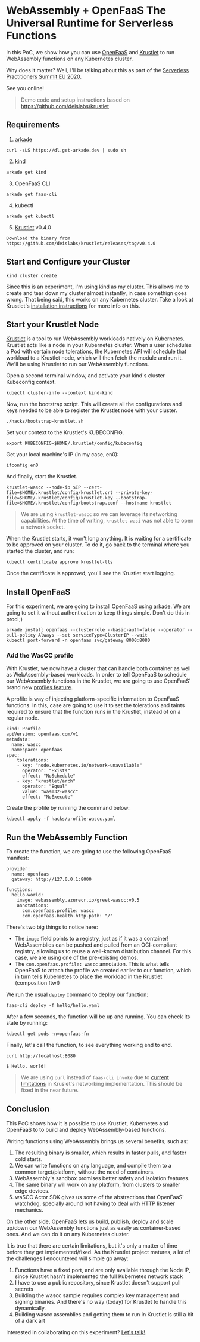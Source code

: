 # WebAssembly + OpenFaaS The Universal Runtime for Serverless Functions

In this PoC, we show how you can use [OpenFaaS](https://openfaas.com) and [Krustlet](https://github.com/deislabs/krustlet) to run WebAssembly functions on any Kubernetes cluster.

Why does it matter? Well, I'll be talking about this as part of the [Serverless Practitioners Summit EU 2020](https://spseu20.sched.com/event/aYpr/webassembly-openfaas-the-universal-runtime-for-serverless-functions-ramiro-berrelleza-okteto). 

See you online!

> Demo code and setup instructions based on https://github.com/deislabs/krustlet

## Requirements

1. [arkade](https://github.com/alexellis/arkade)
```
curl -sLS https://dl.get-arkade.dev | sudo sh
```

2. [kind](https://github.com/kubernetes-sigs/kind)
```
arkade get kind
```

3. OpenFaaS CLI
```
arkade get faas-cli
```

4. kubectl
```
arkade get kubectl
```

5. [Krustlet](https://github.com/deislabs/krustlet) v0.4.0
```
Download the binary from https://github.com/deislabs/krustlet/releases/tag/v0.4.0
```

## Start and Configure your Cluster

```
kind cluster create
```

Since this is an experiment, I'm using kind as my cluster. This allows me to create and tear down my cluster almost instantly, in case somethign goes wrong. That being said, this works on any Kubernetes cluster. Take a look at Krustlet's [installation instructions](https://github.com/deislabs/krustlet/blob/master/docs/intro/install.md) for more info on this.

## Start your Krustlet Node

[Krustlet](https://github.com/deislabs/krustlet) is a tool to run WebAssembly workloads natively on Kubernetes. Krustlet acts like a node in your Kubernetes cluster. When a user schedules a Pod with certain node tolerations, the Kubernetes API will schedule that workload to a Krustlet node, which will then fetch the module and run it. We'll be using Krustlet to run our WebAssembly functions.

Open a second terminal window, and activate your kind's cluster Kubeconfig context.

```
kubectl cluster-info --context kind-kind
```

Now, run the bootstrap script. This will create all the configurations and keys needed to be able to register the Krustlet node with your cluster.

```
./hacks/bootstrap-krustlet.sh
```

Set your context to the Krustlet's KUBECONFIG.
```
export KUBECONFIG=$HOME/.krustlet/config/kubeconfig
```

Get your local machine's IP (in my case, en0):
```
ifconfig en0
```

And finally, start the Krustlet.
```
krustlet-wascc --node-ip $IP --cert-file=$HOME/.krustlet/config/krustlet.crt --private-key-file=$HOME/.krustlet/config/krustlet.key --bootstrap-file=$HOME/.krustlet/config/bootstrap.conf --hostname krustlet
```

> We are using `krustlet-wascc` so we can leverage its networking capabilities. At the time of writing, `krustlet-wasi` was not able to open a network socket.

When the Krustlet starts, it won't long anything. It is waiting for a certificate to be approved on your cluster. To do it, go back to the terminal where you started the cluster, and run:

```
kubectl certificate approve krustlet-tls
```

Once the certificate is approved, you'll see the Krustlet start logging. 

## Install OpenFaaS

For this experiment, we are going to install [OpenFaaS](https://www.openfaas.com/) using [arkade](https://github.com/alexellis/arkade). We are going to set it without authentication to keep things simple. Don't do this in prod ;)

```
arkade install openfaas --clusterrole --basic-auth=false --operator --pull-policy Always --set serviceType=ClusterIP --wait 
kubectl port-forward -n openfaas svc/gateway 8000:8080
```

### Add the WasCC profile

With Krustlet, we now have a cluster that can handle both container as well as WebAssembly-based workloads. In order to tell OpenFaaS to schedule our WebAssembly functions in the Krustlet, we are going to use OpenFaaS' brand new [profiles feature](https://docs.openfaas.com/reference/profiles/). 

A profile is  way of injecting platform-specific information to OpenFaaS functions. In this, case are going to use it to set the tolerations and taints required to ensure that the function runs in the Krustlet, instead of on a regular node. 

```
kind: Profile
apiVersion: openfaas.com/v1
metadata:
  name: wascc
  namespace: openfaas
spec:
    tolerations:
    - key: "node.kubernetes.io/network-unavailable"
      operator: "Exists"
      effect: "NoSchedule"
    - key: "krustlet/arch"
      operator: "Equal"
      value: "wasm32-wascc"
      effect: "NoExecute"
```

Create the profile by running the command below:

```
kubectl apply -f hacks/profile-wascc.yaml
```

## Run the WebAssembly Function

To create the function, we are going to use the following OpenFaaS manifest:

```
provider:
  name: openfaas
  gateway: http://127.0.0.1:8000

functions:
  hello-world:
    image: webassembly.azurecr.io/greet-wascc:v0.5
    annotations:
      com.openfaas.profile: wascc
      com.openfaas.health.http.path: "/"
```

There's two big things to notice here:
- The `image` field points to a registry, just as if it was a container! WebAssemblies can be pushed and pulled from an OCI-compliant registry, allowing us to reuse a well-known distribution channel. For this case, we are using one of the pre-existing demos.
- The `com.openfaas.profile: wascc` annotation. This is what tells OpenFaaS to attach the profile we created earlier to our function, which in turn tells Kubernetes to place the workload in the Krustlet (composition ftw!)

We run the usual `deploy` command to deploy our function:
```
faas-cli deploy -f hello/hello.yaml
```

After a few seconds, the function will be up and running. You can check its state by running:

```
kubectl get pods -n=openfaas-fn
```

Finally, let's call the function, to see everything working end to end. 

```
curl http://localhost:8080
```

```
$ Hello, world!
```

> We are using `curl` instead of `faas-cli invoke` due to [current limitations](https://github.com/deislabs/krustlet/issues/293) in Kruslet's networking implementation. This should be fixed in the near future.

## Conclusion

This PoC shows how it is possible to use Krustlet, Kubernetes and OpenFaaS to to build and deploy WebAssembly-based functions. 

Writing functions using WebAssembly brings us several benefits, such as:
1. The resulting binary is smaller, which results in faster pulls, and faster cold starts.
1. We can write functions on any language, and compile them to a common target/platform, without the need of containers.
1. WebAssembly's sandbox promises better safety and isolation features.
1. The same binary will work on any platform, from clusters to smaller edge devices.
1. waSCC Actor SDK gives us some of the  abstractions that OpenFaaS' watchdog, specially around not having to deal with HTTP listener mechanics.

On the other side, OpenFaaS lets us build, publish, deploy and scale up/down our WebAssembly functions just as easily as container-based ones. And we can do it on any Kubernetes cluster. 

It is true that there are certain limitations, but it's only a matter of time before they get implemented/fixed. As the Krustlet project matures, a lot of the challenges I encountered will simple go away:

1. Functions have a fixed port, and are only available through the Node IP, since Krustlet hasn't implemented the full Kubernetes network stack
1. I have to use a public repository, since Krustlet doesn't support pull secrets
1. Building the wascc sample requires complex key management and signing binaries. And there's no way (today) for Krustlet to handle this dynamically.
1. Building wascc assemblies and getting them to run in Krustlet is still a bit of a dark art

Interested in collaborating on this experiment? [Let's talk!](https://twitter.com/rberrelleza).

